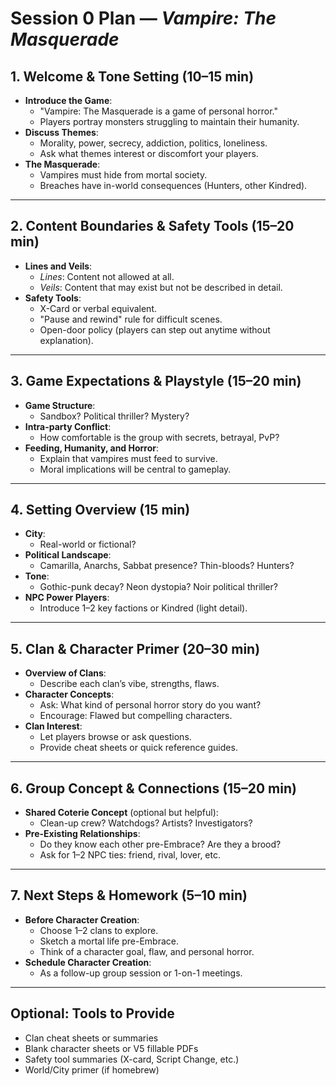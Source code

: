 # Session 0 Plan — *Vampire: The Masquerade*

## 1. Welcome & Tone Setting (10–15 min)

- **Introduce the Game**:
  - "Vampire: The Masquerade is a game of personal horror."
  - Players portray monsters struggling to maintain their humanity.
- **Discuss Themes**:
  - Morality, power, secrecy, addiction, politics, loneliness.
  - Ask what themes interest or discomfort your players.
- **The Masquerade**:
  - Vampires must hide from mortal society.
  - Breaches have in-world consequences (Hunters, other Kindred).

---

## 2. Content Boundaries & Safety Tools (15–20 min)

- **Lines and Veils**:
  - *Lines*: Content not allowed at all.
  - *Veils*: Content that may exist but not be described in detail.
- **Safety Tools**:
  - X-Card or verbal equivalent.
  - "Pause and rewind" rule for difficult scenes.
  - Open-door policy (players can step out anytime without explanation).

---

## 3. Game Expectations & Playstyle (15–20 min)

- **Game Structure**:
  - Sandbox? Political thriller? Mystery?
- **Intra-party Conflict**:
  - How comfortable is the group with secrets, betrayal, PvP?
- **Feeding, Humanity, and Horror**:
  - Explain that vampires must feed to survive.
  - Moral implications will be central to gameplay.

---

## 4. Setting Overview (15 min)

- **City**:
  - Real-world or fictional?
- **Political Landscape**:
  - Camarilla, Anarchs, Sabbat presence? Thin-bloods? Hunters?
- **Tone**:
  - Gothic-punk decay? Neon dystopia? Noir political thriller?
- **NPC Power Players**:
  - Introduce 1–2 key factions or Kindred (light detail).

---

## 5. Clan & Character Primer (20–30 min)

- **Overview of Clans**:
  - Describe each clan’s vibe, strengths, flaws.
- **Character Concepts**:
  - Ask: What kind of personal horror story do you want?
  - Encourage: Flawed but compelling characters.
- **Clan Interest**:
  - Let players browse or ask questions.
  - Provide cheat sheets or quick reference guides.

---

## 6. Group Concept & Connections (15–20 min)

- **Shared Coterie Concept** (optional but helpful):
  - Clean-up crew? Watchdogs? Artists? Investigators?
- **Pre-Existing Relationships**:
  - Do they know each other pre-Embrace? Are they a brood?
  - Ask for 1–2 NPC ties: friend, rival, lover, etc.

---

## 7. Next Steps & Homework (5–10 min)

- **Before Character Creation**:
  - Choose 1–2 clans to explore.
  - Sketch a mortal life pre-Embrace.
  - Think of a character goal, flaw, and personal horror.
- **Schedule Character Creation**:
  - As a follow-up group session or 1-on-1 meetings.

---

## Optional: Tools to Provide

- Clan cheat sheets or summaries
- Blank character sheets or V5 fillable PDFs
- Safety tool summaries (X-card, Script Change, etc.)
- World/City primer (if homebrew)

